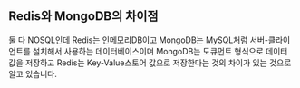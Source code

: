 ## Redis와 MongoDB의 차이점

둘 다 NOSQL인데 Redis는 인메모리DB이고 MongoDB는 MySQL처럼 서버-클라이언트를 설치해서 사용하는 데이터베이스이며 MongoDB는 도큐먼트 형식으로 데이터 값을 저장하고 Redis는 Key-Value스토어 값으로 저장한다는 것의 차이가 있는 것으로 알고 있습니다.